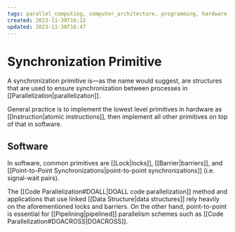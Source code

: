 ```yaml
---
tags: parallel_computing, computer_architecture, programming, hardware
created: 2023-11-30T16:22
updated: 2023-11-30T16:47
---
```


# Synchronization Primitive

A synchronization primitive is—as the name would suggest, are structures that are used to ensure synchronization between processes in [[Parallelization|parallelization]].

General practice is to implement the lowest level primitives in hardware as [[Instruction|atomic instructions]], then implement all other primitives on top of that in software.

## Software

In software, common primitives are [[Lock|locks]], [[Barrier|barriers]], and [[Point-to-Point Synchronizations|point-to-point synchronizations]] (i.e. signal-wait pairs).

The [[Code Parallelization#DOALL|DOALL code parallelization]] method and applications that use linked [[Data Structure|data structures]] rely heavily on the aforementioned locks and barriers. On the other hand, point-to-point is essential for [[Pipelining|pipelined]] parallelism schemes such as [[Code Parallelization#DOACROSS|DOACROSS]].
